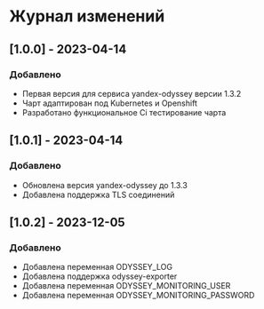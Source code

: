 # Журнал изменений

## [1.0.0] - 2023-04-14

### Добавлено

- Первая версия для сервиса yandex-odyssey версии 1.3.2
- Чарт адаптирован под Kubernetes и Openshift
- Разработано функциональное Ci тестирование чарта

## [1.0.1] - 2023-04-14

### Добавлено

- Обновлена версия yandex-odyssey до 1.3.3
- Добавлена поддержка TLS соединений

## [1.0.2] - 2023-12-05

### Добавлено

- Добавлена переменная ODYSSEY_LOG
- Добавлена поддержка odyssey-exporter
- Добавлена переменная ODYSSEY_MONITORING_USER
- Добавлена переменная ODYSSEY_MONITORING_PASSWORD
